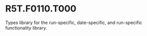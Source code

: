 # R5T.F0110.T000
Types library for the run-specific, date-specific, and run-specific functionality library.